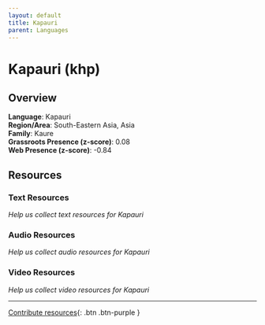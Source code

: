 ```yaml
---
layout: default
title: Kapauri
parent: Languages
---
```


# Kapauri (khp)

## Overview

**Language**: Kapauri  
**Region/Area**: South-Eastern Asia, Asia  
**Family**: Kaure  
**Grassroots Presence (z-score)**: 0.08  
**Web Presence (z-score)**: -0.84  

## Resources

### Text Resources
*Help us collect text resources for Kapauri*

### Audio Resources
*Help us collect audio resources for Kapauri*

### Video Resources
*Help us collect video resources for Kapauri*

---

[Contribute resources](https://forms.office.com/e/1SfLJx3u1r){: .btn .btn-purple }
